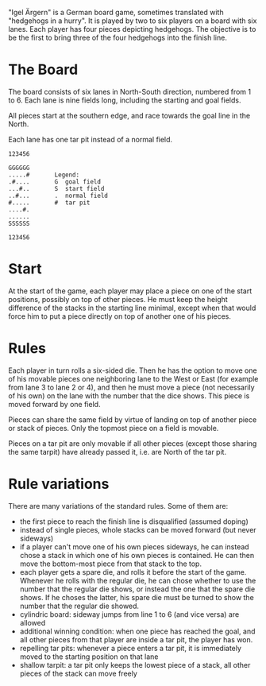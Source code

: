 "Igel Ärgern" is a German board game, sometimes translated with "hedgehogs in
a hurry". It is played by two to six players on a board with six lanes.
Each player has four pieces depicting hedgehogs.
The objective is to be the first to bring three of the
four hedgehogs into the finish line.

# The Board

The board consists of six lanes in North-South direction, numbered from 1 to 6.
Each lane is nine fields long, including the starting and goal fields.

All pieces start at the southern edge, and race towards the goal line in the North.

Each lane has one tar pit instead of a normal field.

    123456

    GGGGGG
    .....#       Legend:
    .#....       G  goal field
    ...#..       S  start field
    ..#...       .  normal field
    #.....       #  tar pit
    ....#.
    ......
    SSSSSS

    123456

# Start

At the start of the game, each player may place a piece on one of the start
positions, possibly on top of other pieces. He must keep the height difference
of the stacks in the starting line minimal, except when that would force him
to put a piece directly on top of another one of his pieces.


# Rules

Each player in turn rolls a six-sided die. Then he has the option to move one of his movable pieces one neighboring lane to the West or East (for example from lane 3 to lane 2 or 4), and then he must move a piece (not necessarily of his own) on the lane with the number that the dice shows. This piece is moved forward by one field.

Pieces can share the same field by virtue of landing on top of another piece
or stack of pieces. Only the topmost piece on a field is movable.

Pieces on a tar pit are only movable if all other pieces (except those sharing
the same tarpit) have already passed it, i.e. are North of the tar pit.

# Rule variations

There are many variations of the standard rules. Some of them are:

* the first piece to reach the finish line is disqualified (assumed doping)
* instead of single pieces, whole stacks can be moved forward (but never sideways)
* if a player can't move one of his own pieces sideways, he can instead chose a
  stack in which one of his own pieces is contained. He can then move the
  bottom-most piece from that stack to the top.
* each player gets a spare die, and rolls it before the start of the game.
  Whenever he rolls with the regular die, he can chose whether to use the
  number that the regular die shows, or instead the one that the spare die
  shows. If he choses the latter, his spare die must be turned to show the
  number that the regular die showed.
* cylindric board: sideway jumps from line 1 to 6 (and vice versa) are allowed
* additional winning condition: when one piece has reached the goal, and
  all other pieces from that player are inside a tar pit, the player has won.
* repelling tar pits: whenever a piece enters a tar pit, it is immediately
  moved to the starting position on that lane
* shallow tarpit: a tar pit only keeps the lowest piece of a stack, all
  other pieces of the stack can move freely
